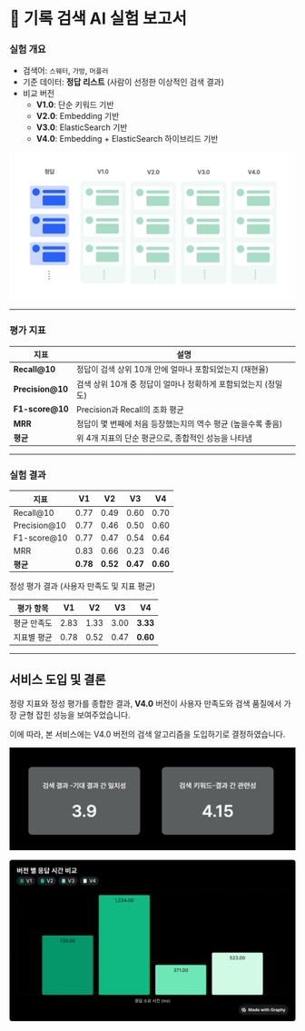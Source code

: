 # 🧪 기록 검색 AI 실험 보고서

### 실험 개요

* 검색어: `스웨터`, `가방`, `머플러`
* 기준 데이터: **정답 리스트** (사람이 선정한 이상적인 검색 결과)
* 비교 버전 
  * **V1.0**: 단순 키워드 기반
  * **V2.0**: Embedding 기반
  * **V3.0**: ElasticSearch 기반
  * **V4.0**: Embedding + ElasticSearch 하이브리드 기반


![버전별 정성 평가 수용 수](../images/ai-search-architecture.png)

---

### 평가 지표

| 지표                | 설명                                    |
| ----------------- | ------------------------------------- |
| **Recall@10**    | 정답이 검색 상위 10개 안에 얼마나 포함되었는지 (재현율)     |
| **Precision@10** | 검색 상위 10개 중 정답이 얼마나 정확하게 포함되었는지 (정밀도) |
| **F1-score@10**  | Precision과 Recall의 조화 평균              |
| **MRR**           | 정답이 몇 번째에 처음 등장했는지의 역수 평균 (높을수록 좋음)   |
| **평균**            | 위 4개 지표의 단순 평균으로, 종합적인 성능을 나타냄        |

---

### 실험 결과

| 지표            | V1       | V2       | V3       | V4       |
| ------------- | -------- | -------- | -------- | -------- |
| Recall@10    | 0.77     | 0.49     | 0.60     | 0.70     |
| Precision@10 | 0.77     | 0.46     | 0.50     | 0.60     |
| F1-score@10  | 0.77     | 0.47     | 0.54     | 0.64     |
| MRR           | 0.83     | 0.66     | 0.23     | 0.46     |
| **평균**        | **0.78** | **0.52** | **0.47** | **0.60** |



정성 평가 결과 (사용자 만족도 및 지표 평균)

| 평가 항목  | V1   | V2   | V3   | V4       |
| ------ | ---- | ---- | ---- | -------- |
| 평균 만족도 | 2.83 | 1.33 | 3.00 | **3.33** |
| 지표별 평균 | 0.78 | 0.52 | 0.47 | **0.60** |

---

## 서비스 도입 및 결론

정량 지표와 정성 평가를 종합한 결과, **V4.0** 버전이 사용자 만족도와 검색 품질에서 가장 균형 잡힌 성능을 보여주었습니다.

이에 따라, 본 서비스에는 V4.0 버전의 검색 알고리즘을 도입하기로 결정하였습니다.


![버전별 정성 평가 수용 수](../images/search-result-1.png)

![버전별 정성 평가 수용 수](../images/ai-search-version.png)